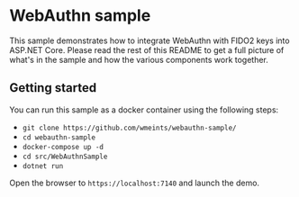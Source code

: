 # WebAuthn sample

This sample demonstrates how to integrate WebAuthn with FIDO2 keys into ASP.NET Core. Please read the rest of this README 
to get a full picture of what's in the sample and how the various components work together.

## Getting started

You can run this sample as a docker container using the following steps:

* `git clone https://github.com/wmeints/webauthn-sample/`
* `cd webauthn-sample`
* `docker-compose up -d`
* `cd src/WebAuthnSample`
* `dotnet run`

Open the browser to `https://localhost:7140` and launch the demo.
